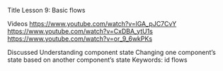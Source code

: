 Title
Lesson 9: Basic flows

Videos
https://www.youtube.com/watch?v=lGA_pJC7CvY
https://www.youtube.com/watch?v=CxDBA_ytU1s
https://www.youtube.com/watch?v=or_9_6wkPKs

Discussed
	Understanding component state
	Changing one component’s state based on another component’s state
	Keywords:
		id
		flows